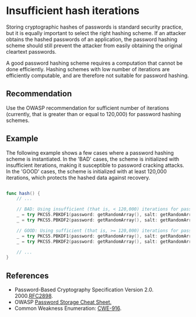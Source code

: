 # Insufficient hash iterations
Storing cryptographic hashes of passwords is standard security practice, but it is equally important to select the right hashing scheme. If an attacker obtains the hashed passwords of an application, the password hashing scheme should still prevent the attacker from easily obtaining the original cleartext passwords.

A good password hashing scheme requires a computation that cannot be done efficiently. Hashing schemes with low number of iterations are efficiently computable, and are therefore not suitable for password hashing.


## Recommendation
Use the OWASP recommendation for sufficient number of iterations (currently, that is greater than or equal to 120,000) for password hashing schemes.


## Example
The following example shows a few cases where a password hashing scheme is instantiated. In the 'BAD' cases, the scheme is initialized with insufficient iterations, making it susceptible to password cracking attacks. In the 'GOOD' cases, the scheme is initialized with at least 120,000 iterations, which protects the hashed data against recovery.


```swift

func hash() {
	// ...

	// BAD: Using insufficient (that is, < 120,000) iterations for password hashing
	_ = try PKCS5.PBKDF1(password: getRandomArray(), salt: getRandomArray(), iterations: 90000, keyLength: 0)
	_ = try PKCS5.PBKDF2(password: getRandomArray(), salt: getRandomArray(), iterations: 90000, keyLength: 0)

	// GOOD: Using sufficient (that is, >= 120,000) iterations for password hashing
	_ = try PKCS5.PBKDF1(password: getRandomArray(), salt: getRandomArray(), iterations: 120120, keyLength: 0)
	_ = try PKCS5.PBKDF2(password: getRandomArray(), salt: getRandomArray(), iterations: 310000, keyLength: 0)

	// ...
}

```

## References
* Password-Based Cryptography Specification Version 2.0. 2000.[RFC2898](https://www.rfc-editor.org/rfc/rfc2898).
* OWASP [Password Storage Cheat Sheet.](https://cheatsheetseries.owasp.org/cheatsheets/Password_Storage_Cheat_Sheet.html)
* Common Weakness Enumeration: [CWE-916](https://cwe.mitre.org/data/definitions/916.html).
